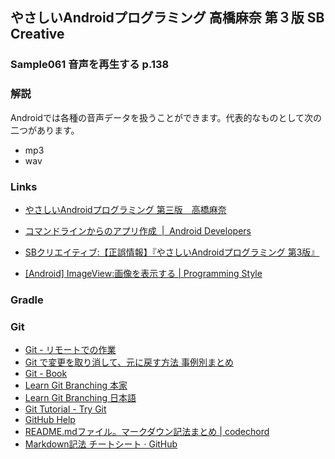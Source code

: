 ## やさしいAndroidプログラミング 高橋麻奈 第３版 SB Creative
### Sample061 音声を再生する p.138
### 解説
Androidでは各種の音声データを扱うことができます。代表的なものとして次の二つがあります。
- mp3
- wav
### Links
- [やさしいAndroidプログラミング  第三版　高橋麻奈](http://mana.on.coocan.jp/yasaa.html,favicon)
- [コマンドラインからのアプリ作成  |  Android Developers](https://developer.android.com/studio/build/building-cmdline?hl=ja,favicon)
- [SBクリエイティブ:【正誤情報】『やさしいAndroidプログラミング 第3版』](https://www.sbcr.jp/support/14003.html,favicon)

- [[Android] ImageView:画像を表示する | Programming Style](http://www.programing-style.com/android/android-api/android-imageview/,favicon)

### Gradle

### Git
- [Git - リモートでの作業](https://git-scm.com/book/ja/v1/Git-%E3%81%AE%E5%9F%BA%E6%9C%AC-%E3%83%AA%E3%83%A2%E3%83%BC%E3%83%88%E3%81%A7%E3%81%AE%E4%BD%9C%E6%A5%AD)
- [Git で変更を取り消して、元に戻す方法 事例別まとめ](http://www-creators.com/archives/1290)
- [Git - Book](https://git-scm.com/book/ja/v1/)
- [Learn Git Branching 本家](http://learngitbranching.js.org/)
- [Learn Git Branching 日本語](http://k.swd.cc/learnGitBranching-ja/)
- [Git Tutorial - Try Git](https://try.github.io/levels/1/challenges/1)
- [GitHub Help](https://help.github.com/categories/writing-on-github/)
- [README.mdファイル。マークダウン記法まとめ | codechord](http://codechord.com/2012/01/readme-markdown/)
- [Markdown記法 チートシート · GitHub](https://gist.github.com/mignonstyle/083c9e1651d7734f84c99b8cf49d57fa)
